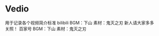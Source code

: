 # Vedio
用于记录各个视频简介标准
bilibili    BGM：下山
            素材：鬼灭之刃
            新人请大家多多关照！
百家号       BGM：下山
            素材：鬼灭之刃

